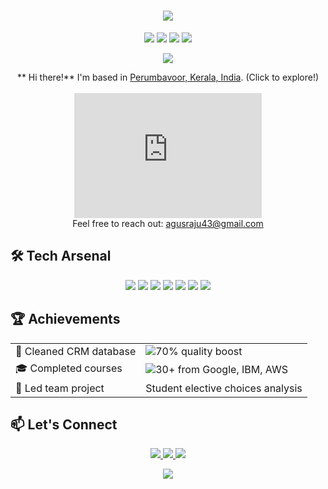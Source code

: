 <h1 align="center">
  <img src="https://readme-typing-svg.herokuapp.com/?lines=📊+Data+Enthusiast;🐍+Python+Developer;📈+Analytics+Specialist&center=true&size=30">
</h1>


<p align="center">
<img src="https://img.shields.io/badge/Python-Expert-blue?style=for-the-badge&logo=python" />
<img src="https://img.shields.io/badge/SQL-Ninja-orange?style=for-the-badge&logo=mysql" />
<img src="https://img.shields.io/badge/Data Analysis-Enthusiast-green?style=for-the-badge&logo=tableau" />
<img src="https://img.shields.io/badge/C-Master-red?style=for-the-badge&logo=c" />
</p>

<p align="center">
  <img src="https://quotes-github-readme.vercel.app/api?type=horizontal&theme=light&quote=Turning%20data%20into%20insights%2C%20one%20algorithm%20at%20a%20time.&author=Agus%20Raju%20Thaliyan" />
</p>

<div style="text-align: center;">
  ** Hi there!** I'm based in  <a href="https://www.google.com/maps/place/Perumbavoor,+Kerala,+India" target="_blank">Perumbavoor, Kerala, India</a>.  (Click to explore!)
  <br><br>
  <iframe src="https://www.google.com/maps/embed?pb=!1m18!1m12!1mq10dn2yb2!2m2!1d76.32304375000002!2d10.21314925!3f0!4f0!5f0!6s+perumbavoor+kerala+india!10e2!1m27!3m20!1s+perumbavoor+kerala+india!5!1m8!1m3!1d76.32304375000002!2d10.21314925!3f0!2m2!1d76.30583325!2d10.212236750000002!6e4!8m2!3d10.212236750000002!4d76.30583325!9m1!1b1!14m5!1e1!1m4!1d76.299223!2d10.20438225!3f0!4d76.32304375000002!15m2!1m2!1m1!1s0x3ba3c8c00b89278f:0x2f1b2f3b2f2d2f7f!昭  width="400" height="200" style="border:0;" allowfullscreen="" loading="lazy" referrerpolicy="no-referrer-when-downgrade"></iframe>
  <br>
  Feel free to reach out: <a href="mailto:agusraju43@gmail.com">agusraju43@gmail.com</a>
</div>


## 🛠️ Tech Arsenal

<p align="center">
  <img src="https://img.shields.io/badge/Python-3670A0?style=flat-square&logo=python" />
  <img src="https://img.shields.io/badge/SQL-007ACC?style=flat-square&logo=mysql" />
  <img src="https://img.shields.io/badge/Data%20Analysis-009688?style=flat-square&logo=tableau" />
  <img src="https://img.shields.io/badge/C%20Programming-191970?style=flat-square&logo=c" />
  <img src="https://img.shields.io/badge/Figma-6264A7?style=flat-square&logo=figma" />
  <img src="https://img.shields.io/badge/Power%20BI-F2C811?style=flat-square&logo=power-bi" />
  <img src="https://img.shields.io/badge/Excel-217346?style=flat-square&logo=microsoft-excel" />
</p>

## 🏆 Achievements
<table>
  <tr>
    <td>🧹 Cleaned CRM database</td>
    <td><img src="https://progress-bar.dev/70">70% quality boost</td>
  </tr>
  <tr>
    <td>🎓 Completed courses</td>
    <td><img src="https://progress-bar.dev/30">30+ from Google, IBM, AWS</td>
  </tr>
  <tr>
    <td>🌟 Led team project</td>
    <td>Student elective choices analysis</td>
  </tr>
</table>


## 📫 Let's Connect
<p align="center">
  <a href="https://www.linkedin.com/in/agusrajuthaliyan/">
    <img src="https://img.shields.io/badge/-LinkedIn-blue?style=for-the-badge&logo=Linkedin&logoColor=white" />
  </a>
  <a href="https://github.com/agusrajuthaliyan">
    <img src="https://img.shields.io/badge/-GitHub-181717?style=for-the-badge&logo=github" />
  </a>
  <a href="mailto:agusraju43@gmail.com">
    <img src="https://img.shields.io/badge/-Email-D14836?style=for-the-badge&logo=gmail&logoColor=white" />
  </a>
</p>
<p align="center">
  <img src="https://komarev.com/ghpvc/?username=agusrajuthaliyan&color=blue&style=flat-square&label=Profile+Views" />
</p>